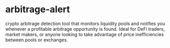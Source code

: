 # arbitrage-alert

crypto arbitrage detection tool that monitors liquidity pools and notifies you whenever a profitable arbitrage opportunity is found.
Ideal for DeFi traders, market makers, or anyone looking to take advantage of price inefficiencies between pools or exchanges.
